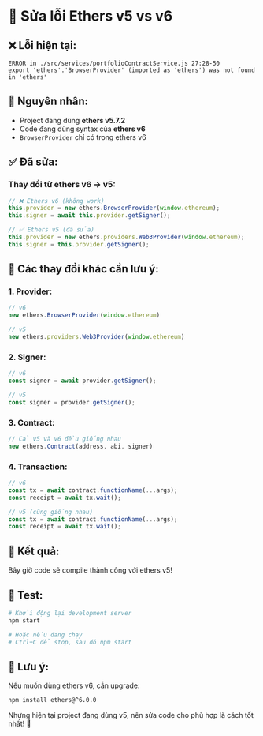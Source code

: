 # 🔧 Sửa lỗi Ethers v5 vs v6

## ❌ **Lỗi hiện tại:**
```
ERROR in ./src/services/portfolioContractService.js 27:28-50
export 'ethers'.'BrowserProvider' (imported as 'ethers') was not found in 'ethers'
```

## 🎯 **Nguyên nhân:**
- Project đang dùng **ethers v5.7.2**
- Code đang dùng syntax của **ethers v6**
- `BrowserProvider` chỉ có trong ethers v6

## ✅ **Đã sửa:**

### **Thay đổi từ ethers v6 → v5:**

```javascript
// ❌ Ethers v6 (không work)
this.provider = new ethers.BrowserProvider(window.ethereum);
this.signer = await this.provider.getSigner();

// ✅ Ethers v5 (đã sửa)
this.provider = new ethers.providers.Web3Provider(window.ethereum);
this.signer = this.provider.getSigner();
```

## 🔧 **Các thay đổi khác cần lưu ý:**

### **1. Provider:**
```javascript
// v6
new ethers.BrowserProvider(window.ethereum)

// v5  
new ethers.providers.Web3Provider(window.ethereum)
```

### **2. Signer:**
```javascript
// v6
const signer = await provider.getSigner();

// v5
const signer = provider.getSigner();
```

### **3. Contract:**
```javascript
// Cả v5 và v6 đều giống nhau
new ethers.Contract(address, abi, signer)
```

### **4. Transaction:**
```javascript
// v6
const tx = await contract.functionName(...args);
const receipt = await tx.wait();

// v5 (cũng giống nhau)
const tx = await contract.functionName(...args);
const receipt = await tx.wait();
```

## 🎯 **Kết quả:**

Bây giờ code sẽ compile thành công với ethers v5! 

## 🚀 **Test:**

```bash
# Khởi động lại development server
npm start

# Hoặc nếu đang chạy
# Ctrl+C để stop, sau đó npm start
```

## 📝 **Lưu ý:**

Nếu muốn dùng ethers v6, cần upgrade:
```bash
npm install ethers@^6.0.0
```

Nhưng hiện tại project đang dùng v5, nên sửa code cho phù hợp là cách tốt nhất! 🎯
